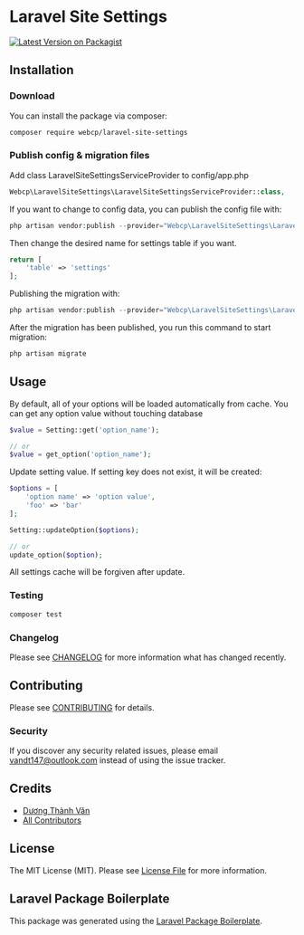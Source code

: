 # Laravel Site Settings

[![Latest Version on Packagist](https://img.shields.io/packagist/v/webcp/laravel-site-settings.svg?style=flat-square)](https://packagist.org/packages/vandt147/laravel-site-settings)

## Installation

### Download

You can install the package via composer:

```bash
composer require webcp/laravel-site-settings
```

### Publish config & migration files

Add class LaravelSiteSettingsServiceProvider to config/app.php

```php
Webcp\LaravelSiteSettings\LaravelSiteSettingsServiceProvider::class,
```

If you want to change to config data, you can publish the config file with:

```php
php artisan vendor:publish --provider="Webcp\LaravelSiteSettings\LaravelSiteSettingsServiceProvider" --tag="config"
```

Then change the desired name for settings table if you want.

```php
return [
    'table' => 'settings'
];
```

Publishing the migration with:

``` php
php artisan vendor:publish --provider="Webcp\LaravelSiteSettings\LaravelSiteSettingsServiceProvider" --tag="migrations"
```

After the migration has been published, you run this command to start migration:

```php
php artisan migrate
```

## Usage

By default, all of your options will be loaded automatically from cache. You can get any option value without touching database

```php
$value = Setting::get('option_name');

// or
$value = get_option('option_name');
``` 

Update setting value. If setting key does not exist, it will be created:

```php
$options = [
    'option name' => 'option value',
    'foo' => 'bar'
];

Setting::updateOption($options);

// or
update_option($option);
```

All settings cache will be forgiven after update.

### Testing

``` bash
composer test
```

### Changelog

Please see [CHANGELOG](CHANGELOG.md) for more information what has changed recently.

## Contributing

Please see [CONTRIBUTING](CONTRIBUTING.md) for details.

### Security

If you discover any security related issues, please email vandt147@outlook.com instead of using the issue tracker.

## Credits

- [Dương Thành Văn](https://github.com/r94ever)
- [All Contributors](../../contributors)

## License

The MIT License (MIT). Please see [License File](LICENSE.md) for more information.

## Laravel Package Boilerplate

This package was generated using the [Laravel Package Boilerplate](https://laravelpackageboilerplate.com).